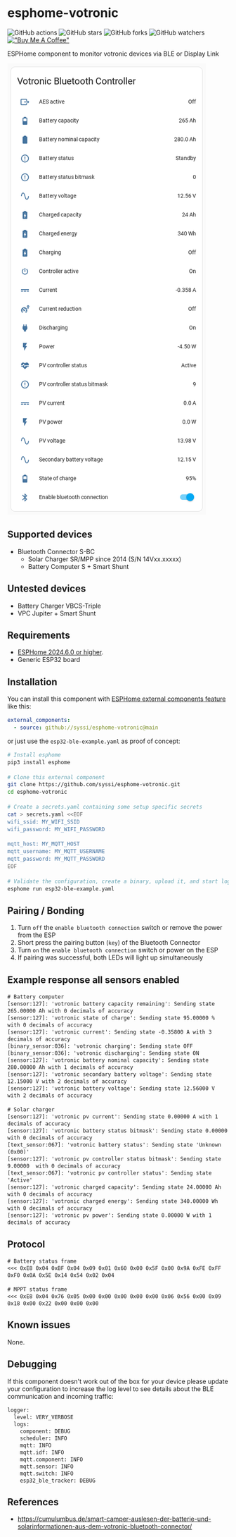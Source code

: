 # esphome-votronic

![GitHub actions](https://github.com/syssi/esphome-votronic/actions/workflows/ci.yaml/badge.svg)
![GitHub stars](https://img.shields.io/github/stars/syssi/esphome-votronic)
![GitHub forks](https://img.shields.io/github/forks/syssi/esphome-votronic)
![GitHub watchers](https://img.shields.io/github/watchers/syssi/esphome-votronic)
[!["Buy Me A Coffee"](https://img.shields.io/badge/buy%20me%20a%20coffee-donate-yellow.svg)](https://www.buymeacoffee.com/syssi)

ESPHome component to monitor votronic devices via BLE or Display Link

![Lovelace entities card of the Bluetooth Controller](images/lovelace-entities-card-bluetooth.png "Lovelace entities card of the Bluetooth Controller")

## Supported devices

* Bluetooth Connector S-BC
  * Solar Charger SR/MPP since 2014 (S/N 14Vxx.xxxxx)
  * Battery Computer S + Smart Shunt

## Untested devices

* Battery Charger VBCS-Triple
* VPC Jupiter + Smart Shunt

## Requirements

* [ESPHome 2024.6.0 or higher](https://github.com/esphome/esphome/releases).
* Generic ESP32 board

## Installation

You can install this component with [ESPHome external components feature](https://esphome.io/components/external_components.html) like this:
```yaml
external_components:
  - source: github://syssi/esphome-votronic@main
```

or just use the `esp32-ble-example.yaml` as proof of concept:

```bash
# Install esphome
pip3 install esphome

# Clone this external component
git clone https://github.com/syssi/esphome-votronic.git
cd esphome-votronic

# Create a secrets.yaml containing some setup specific secrets
cat > secrets.yaml <<EOF
wifi_ssid: MY_WIFI_SSID
wifi_password: MY_WIFI_PASSWORD

mqtt_host: MY_MQTT_HOST
mqtt_username: MY_MQTT_USERNAME
mqtt_password: MY_MQTT_PASSWORD
EOF

# Validate the configuration, create a binary, upload it, and start logs
esphome run esp32-ble-example.yaml

```

## Pairing / Bonding

1. Turn `off` the `enable bluetooth connection` switch or remove the power from the ESP
2. Short press the pairing button (`key`) of the Bluetooth Connector
3. Turn `on` the `enable bluetooth connection` switch or power on the ESP
4. If pairing was successful, both LEDs will light up simultaneously

## Example response all sensors enabled

```
# Battery computer
[sensor:127]: 'votronic battery capacity remaining': Sending state 265.00000 Ah with 0 decimals of accuracy
[sensor:127]: 'votronic state of charge': Sending state 95.00000 % with 0 decimals of accuracy
[sensor:127]: 'votronic current': Sending state -0.35800 A with 3 decimals of accuracy
[binary_sensor:036]: 'votronic charging': Sending state OFF
[binary_sensor:036]: 'votronic discharging': Sending state ON
[sensor:127]: 'votronic battery nominal capacity': Sending state 280.00000 Ah with 1 decimals of accuracy
[sensor:127]: 'votronic secondary battery voltage': Sending state 12.15000 V with 2 decimals of accuracy
[sensor:127]: 'votronic battery voltage': Sending state 12.56000 V with 2 decimals of accuracy

# Solar charger
[sensor:127]: 'votronic pv current': Sending state 0.00000 A with 1 decimals of accuracy
[sensor:127]: 'votronic battery status bitmask': Sending state 0.00000  with 0 decimals of accuracy
[text_sensor:067]: 'votronic battery status': Sending state 'Unknown (0x00)'
[sensor:127]: 'votronic pv controller status bitmask': Sending state 9.00000  with 0 decimals of accuracy
[text_sensor:067]: 'votronic pv controller status': Sending state 'Active'
[sensor:127]: 'votronic charged capacity': Sending state 24.00000 Ah with 0 decimals of accuracy
[sensor:127]: 'votronic charged energy': Sending state 340.00000 Wh with 0 decimals of accuracy
[sensor:127]: 'votronic pv power': Sending state 0.00000 W with 1 decimals of accuracy
```

## Protocol

```
# Battery status frame
<<< 0xE8 0x04 0xBF 0x04 0x09 0x01 0x60 0x00 0x5F 0x00 0x9A 0xFE 0xFF 0xF0 0x0A 0x5E 0x14 0x54 0x02 0x04

# MPPT status frame
<<< 0xE8 0x04 0x76 0x05 0x00 0x00 0x00 0x00 0x00 0x06 0x56 0x00 0x09 0x18 0x00 0x22 0x00 0x00 0x00
```

## Known issues

None.

## Debugging

If this component doesn't work out of the box for your device please update your configuration to increase the log level to see details about the BLE communication and incoming traffic:

```
logger:
  level: VERY_VERBOSE
  logs:
    component: DEBUG
    scheduler: INFO
    mqtt: INFO
    mqtt.idf: INFO
    mqtt.component: INFO
    mqtt.sensor: INFO
    mqtt.switch: INFO
    esp32_ble_tracker: DEBUG
```

## References

* https://cumulumbus.de/smart-camper-auslesen-der-batterie-und-solarinformationen-aus-dem-votronic-bluetooth-connector/
